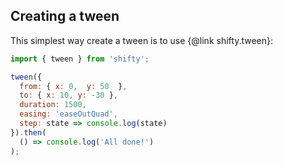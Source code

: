 ## Creating a tween

This simplest way create a tween is to use {@link shifty.tween}:

```javascript
import { tween } from 'shifty';

tween({
  from: { x: 0,  y: 50  },
  to: { x: 10, y: -30 },
  duration: 1500,
  easing: 'easeOutQuad',
  step: state => console.log(state)
}).then(
  () => console.log('All done!')
);
```
